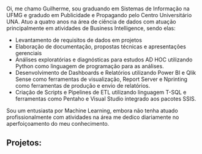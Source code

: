 ###

Oi, me chamo Guilherme, sou graduando em Sistemas de Informação na UFMG e gradudo em Publicidade e Propagando pelo Centro Universitário UNA.
Atuo a quatro anos na área de ciência de dados com atuação principalmente em atividades de Business Intelligence, sendo elas:
- Levantamento de requisitos de dados em projetos
- Elaboração de documentação, propostas técnicas e apresentações gerenciais
- Análises exploratórias e diagnósticas para estudos AD HOC utilizando Python como linguagem de programação para as análises.
- Desenvolvimento de Dashboards e Relatórios utilizando Power BI e Qlik Sense como ferramentas de visualização, Report Server e Nprinting como ferramentas de produção e envio de relatórios.
- Criação de Scripts e Pipelines de ETL utilizando linguagem T-SQL e ferramentas como Pentaho e Visual Studio integrado aos pacotes SSIS. 

Sou um entusiasta por Machine Learning, embora não tenha atuado profissionalmente com atividades na área me dedico diariamente no aperfoiçoamento do meu conhecimento.

## Projetos: 
